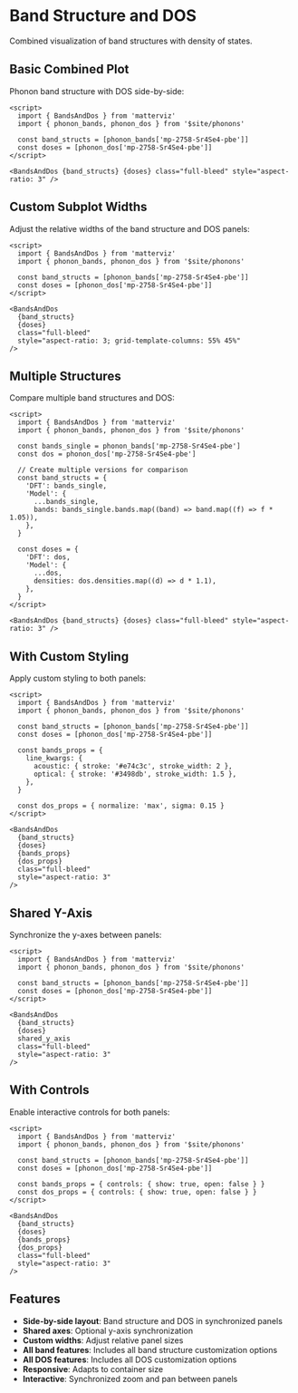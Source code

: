 # Band Structure and DOS

Combined visualization of band structures with density of states.

## Basic Combined Plot

Phonon band structure with DOS side-by-side:

```svelte example
<script>
  import { BandsAndDos } from 'matterviz'
  import { phonon_bands, phonon_dos } from '$site/phonons'

  const band_structs = [phonon_bands['mp-2758-Sr4Se4-pbe']]
  const doses = [phonon_dos['mp-2758-Sr4Se4-pbe']]
</script>

<BandsAndDos {band_structs} {doses} class="full-bleed" style="aspect-ratio: 3" />
```

## Custom Subplot Widths

Adjust the relative widths of the band structure and DOS panels:

```svelte example
<script>
  import { BandsAndDos } from 'matterviz'
  import { phonon_bands, phonon_dos } from '$site/phonons'

  const band_structs = [phonon_bands['mp-2758-Sr4Se4-pbe']]
  const doses = [phonon_dos['mp-2758-Sr4Se4-pbe']]
</script>

<BandsAndDos
  {band_structs}
  {doses}
  class="full-bleed"
  style="aspect-ratio: 3; grid-template-columns: 55% 45%"
/>
```

## Multiple Structures

Compare multiple band structures and DOS:

```svelte example
<script>
  import { BandsAndDos } from 'matterviz'
  import { phonon_bands, phonon_dos } from '$site/phonons'

  const bands_single = phonon_bands['mp-2758-Sr4Se4-pbe']
  const dos = phonon_dos['mp-2758-Sr4Se4-pbe']

  // Create multiple versions for comparison
  const band_structs = {
    'DFT': bands_single,
    'Model': {
      ...bands_single,
      bands: bands_single.bands.map((band) => band.map((f) => f * 1.05)),
    },
  }

  const doses = {
    'DFT': dos,
    'Model': {
      ...dos,
      densities: dos.densities.map((d) => d * 1.1),
    },
  }
</script>

<BandsAndDos {band_structs} {doses} class="full-bleed" style="aspect-ratio: 3" />
```

## With Custom Styling

Apply custom styling to both panels:

```svelte example
<script>
  import { BandsAndDos } from 'matterviz'
  import { phonon_bands, phonon_dos } from '$site/phonons'

  const band_structs = [phonon_bands['mp-2758-Sr4Se4-pbe']]
  const doses = [phonon_dos['mp-2758-Sr4Se4-pbe']]

  const bands_props = {
    line_kwargs: {
      acoustic: { stroke: '#e74c3c', stroke_width: 2 },
      optical: { stroke: '#3498db', stroke_width: 1.5 },
    },
  }

  const dos_props = { normalize: 'max', sigma: 0.15 }
</script>

<BandsAndDos
  {band_structs}
  {doses}
  {bands_props}
  {dos_props}
  class="full-bleed"
  style="aspect-ratio: 3"
/>
```

## Shared Y-Axis

Synchronize the y-axes between panels:

```svelte example
<script>
  import { BandsAndDos } from 'matterviz'
  import { phonon_bands, phonon_dos } from '$site/phonons'

  const band_structs = [phonon_bands['mp-2758-Sr4Se4-pbe']]
  const doses = [phonon_dos['mp-2758-Sr4Se4-pbe']]
</script>

<BandsAndDos
  {band_structs}
  {doses}
  shared_y_axis
  class="full-bleed"
  style="aspect-ratio: 3"
/>
```

## With Controls

Enable interactive controls for both panels:

```svelte example
<script>
  import { BandsAndDos } from 'matterviz'
  import { phonon_bands, phonon_dos } from '$site/phonons'

  const band_structs = [phonon_bands['mp-2758-Sr4Se4-pbe']]
  const doses = [phonon_dos['mp-2758-Sr4Se4-pbe']]

  const bands_props = { controls: { show: true, open: false } }
  const dos_props = { controls: { show: true, open: false } }
</script>

<BandsAndDos
  {band_structs}
  {doses}
  {bands_props}
  {dos_props}
  class="full-bleed"
  style="aspect-ratio: 3"
/>
```

## Features

- **Side-by-side layout**: Band structure and DOS in synchronized panels
- **Shared axes**: Optional y-axis synchronization
- **Custom widths**: Adjust relative panel sizes
- **All band features**: Includes all band structure customization options
- **All DOS features**: Includes all DOS customization options
- **Responsive**: Adapts to container size
- **Interactive**: Synchronized zoom and pan between panels
